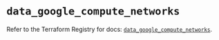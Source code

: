 # `data_google_compute_networks`

Refer to the Terraform Registry for docs: [`data_google_compute_networks`](https://registry.terraform.io/providers/hashicorp/google/6.10.0/docs/data-sources/compute_networks).
